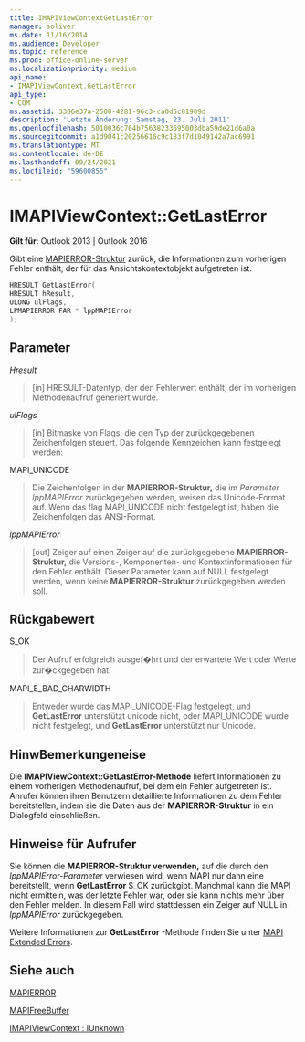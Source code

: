 ```yaml
---
title: IMAPIViewContextGetLastError
manager: soliver
ms.date: 11/16/2014
ms.audience: Developer
ms.topic: reference
ms.prod: office-online-server
ms.localizationpriority: medium
api_name:
- IMAPIViewContext.GetLastError
api_type:
- COM
ms.assetid: 3306e37a-2500-4281-96c3-ca0d5c81909d
description: 'Letzte Änderung: Samstag, 23. Juli 2011'
ms.openlocfilehash: 5010036c704b75638233695003dba59de21d6a0a
ms.sourcegitcommit: a1d9041c20256616c9c183f7d1049142a7ac6991
ms.translationtype: MT
ms.contentlocale: de-DE
ms.lasthandoff: 09/24/2021
ms.locfileid: "59600855"
---
```

# <a name="imapiviewcontextgetlasterror"></a>IMAPIViewContext::GetLastError

  
  
**Gilt für**: Outlook 2013 | Outlook 2016 
  
Gibt eine [MAPIERROR-Struktur](mapierror.md) zurück, die Informationen zum vorherigen Fehler enthält, der für das Ansichtskontextobjekt aufgetreten ist. 
  
```cpp
HRESULT GetLastError(
HRESULT hResult,
ULONG ulFlags,
LPMAPIERROR FAR * lppMAPIError
);
```

## <a name="parameters"></a>Parameter

 _Hresult_
  
> [in] HRESULT-Datentyp, der den Fehlerwert enthält, der im vorherigen Methodenaufruf generiert wurde.
    
 _ulFlags_
  
> [in] Bitmaske von Flags, die den Typ der zurückgegebenen Zeichenfolgen steuert. Das folgende Kennzeichen kann festgelegt werden:
    
MAPI_UNICODE 
  
> Die Zeichenfolgen in der **MAPIERROR-Struktur,** die im  _Parameter lppMAPIError_ zurückgegeben werden, weisen das Unicode-Format auf. Wenn das flag MAPI_UNICODE nicht festgelegt ist, haben die Zeichenfolgen das ANSI-Format. 
    
 _lppMAPIError_
  
> [out] Zeiger auf einen Zeiger auf die zurückgegebene **MAPIERROR-Struktur,** die Versions-, Komponenten- und Kontextinformationen für den Fehler enthält. Dieser Parameter kann auf NULL festgelegt werden, wenn keine **MAPIERROR-Struktur** zurückgegeben werden soll. 
    
## <a name="return-value"></a>Rückgabewert

S_OK 
  
> Der Aufruf erfolgreich ausgef�hrt und der erwartete Wert oder Werte zur�ckgegeben hat.
    
MAPI_E_BAD_CHARWIDTH 
  
> Entweder wurde das MAPI_UNICODE-Flag festgelegt, und **GetLastError** unterstützt unicode nicht, oder MAPI_UNICODE wurde nicht festgelegt, und **GetLastError** unterstützt nur Unicode. 
    
## <a name="remarks"></a>HinwBemerkungeneise

Die **IMAPIViewContext::GetLastError-Methode** liefert Informationen zu einem vorherigen Methodenaufruf, bei dem ein Fehler aufgetreten ist. Anrufer können ihren Benutzern detaillierte Informationen zu dem Fehler bereitstellen, indem sie die Daten aus der **MAPIERROR-Struktur** in ein Dialogfeld einschließen. 
  
## <a name="notes-to-callers"></a>Hinweise für Aufrufer

Sie können die **MAPIERROR-Struktur verwenden,** auf die durch den  _lppMAPIError-Parameter_ verwiesen wird, wenn MAPI nur dann eine bereitstellt, wenn **GetLastError** S_OK zurückgibt. Manchmal kann die MAPI nicht ermitteln, was der letzte Fehler war, oder sie kann nichts mehr über den Fehler melden. In diesem Fall wird stattdessen ein Zeiger auf NULL in  _lppMAPIError_ zurückgegeben. 
  
Weitere Informationen zur **GetLastError** -Methode finden Sie unter [MAPI Extended Errors](mapi-extended-errors.md).
  
## <a name="see-also"></a>Siehe auch



[MAPIERROR](mapierror.md)
  
[MAPIFreeBuffer](mapifreebuffer.md)
  
[IMAPIViewContext : IUnknown](imapiviewcontextiunknown.md)

